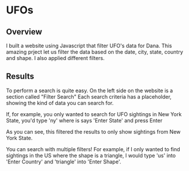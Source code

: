 # UFOs

## Overview 
I built a website using Javascript that filter UFO's data for Dana. This amazing prject let us filter the data based on the date, city, state, country and shape. I also applied different filters. 

## Results

To perform a search is quite easy. On the left side on the website is a section called "Filter Search"
Each search criteria has a placeholder, showing the kind of data you can search for.

If, for example, you only wanted to search for UFO sightings in New York State, you'd type 'ny' where is says 'Enter State' and press Enter

As you can see, this filtered the results to only show sightings from New York State.

You can search with multiple filters! For example, if I only wanted to find sightings in the US where the shape is a triangle, I would type 'us' into 'Enter Country' and 'triangle' into 'Enter Shape'.
